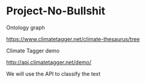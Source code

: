 
# Project-No-Bullshit






Ontology graph

https://www.climatetagger.net/climate-thesaurus/tree


Climate Tagger demo

http://api.climatetagger.net/demo/



We will use the API to classify the text 